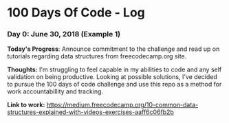 # 100 Days Of Code - Log

### Day 0: June 30, 2018 (Example 1)

**Today's Progress**: Announce commitment to the challenge and read up on tutorials regarding data structures from freecodecamp.org site.

**Thoughts:** I'm struggling to feel capable in my abilities to code and any self validation on being productive. Looking at possible solutions, I've decided to pursue the 100 days of code challenge and use this repo as a method for work accountabillity and tracking.

**Link to work:** 
https://medium.freecodecamp.org/10-common-data-structures-explained-with-videos-exercises-aaff6c06fb2b
